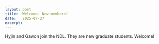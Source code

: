 ```yaml
---
layout: post
title:  Welcome. New members!
date:   2025-07-27
excerpt:
---
```

Hyjin and Gawon join the NDL. They are new graduate students. Welcome!
